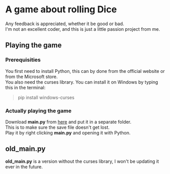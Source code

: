 # A game about rolling Dice

Any feedback is appreciated, whether it be good or bad.</br>
I'm not an excellent coder, and this is just a little passion project from me.

## Playing the game

### Prerequisities

You first need to install Python, this can by done from the official website or from the Microsoft store.</br>
You also need the curses library. You can install it on Windows by typing this in the terminal:
> pip install windows-curses

### Actually playing the game

Download **main.py** from [here](https://github.com/0versc0re/A-game-about-rolling-Dice/releases/tag/v.1.6.1.3) and put it in a separate folder.</br>
This is to make sure the save file doesn't get lost.</br>
Play it by right clicking **main.py** and opening it with Python.

## old_main.py

**old_main.py** is a version without the curses library, I won't be updating it ever in the future.
